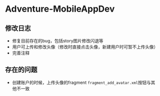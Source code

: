# Adventure-MobileAppDev

## 修改日志

* 修复目前存在的bug，包括story图片修改闪退等
* 用户可上传和修改头像（修改时直接点击头像，新建用户时可暂不上传头像）
* 完善注释

## 存在的问题

* 创建账户的时候，上传头像的fragment `fragment_add_avatar.xml`按钮与其他不一致




